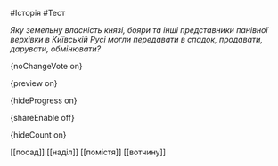 #Історія #Тест

*Яку земельну власність князі, бояри та інші представники панівної верхівки в Київській Русі могли передавати в спадок, продавати, дарувати, обмінювати?*

{noChangeVote on}

{preview on}

{hideProgress on}

{shareEnable off}

{hideCount on}

[[посад]]
[[наділ]]
[[помістя]]
[[вотчину]]
